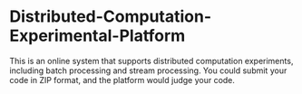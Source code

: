 # Distributed-Computation-Experimental-Platform
This is an online system that supports distributed computation experiments, including batch processing and stream processing. You could submit your code in ZIP format, and the platform would judge your code.
